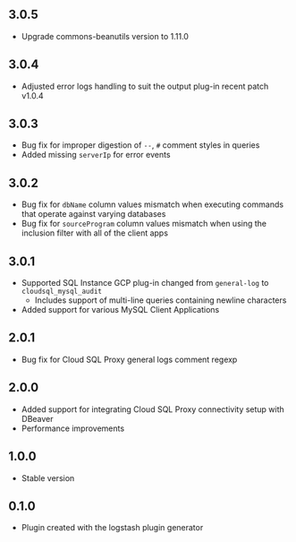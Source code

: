 ## 3.0.5
- Upgrade commons-beanutils version to 1.11.0

## 3.0.4
 - Adjusted error logs handling to suit the output plug-in recent patch v1.0.4
## 3.0.3
 - Bug fix for improper digestion of `--`, `#` comment styles in queries
 - Added missing `serverIp` for error events
## 3.0.2
  - Bug fix for `dbName` column values mismatch when executing commands that operate against varying databases
  - Bug fix for `sourceProgram` column values mismatch when using the inclusion filter with all of the client apps
## 3.0.1
  - Supported SQL Instance GCP plug-in changed from `general-log` to `cloudsql_mysql_audit`
    - Includes support of multi-line queries containing newline characters
  - Added support for various MySQL Client Applications 
## 2.0.1
  - Bug fix for Cloud SQL Proxy general logs comment regexp
## 2.0.0
  - Added support for integrating Cloud SQL Proxy connectivity setup with DBeaver
  - Performance improvements
## 1.0.0
- Stable version
## 0.1.0
  - Plugin created with the logstash plugin generator
